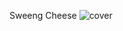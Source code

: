 Sweeng Cheese
![cover](https://github.com/Neeraxed/SweengCheese/assets/83071421/d225e472-a770-41f5-905f-632cb36a432d)
